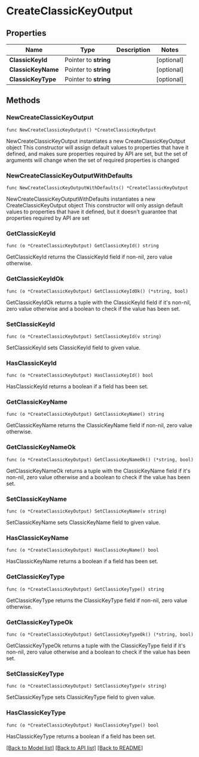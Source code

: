 # CreateClassicKeyOutput

## Properties

Name | Type | Description | Notes
------------ | ------------- | ------------- | -------------
**ClassicKeyId** | Pointer to **string** |  | [optional] 
**ClassicKeyName** | Pointer to **string** |  | [optional] 
**ClassicKeyType** | Pointer to **string** |  | [optional] 

## Methods

### NewCreateClassicKeyOutput

`func NewCreateClassicKeyOutput() *CreateClassicKeyOutput`

NewCreateClassicKeyOutput instantiates a new CreateClassicKeyOutput object
This constructor will assign default values to properties that have it defined,
and makes sure properties required by API are set, but the set of arguments
will change when the set of required properties is changed

### NewCreateClassicKeyOutputWithDefaults

`func NewCreateClassicKeyOutputWithDefaults() *CreateClassicKeyOutput`

NewCreateClassicKeyOutputWithDefaults instantiates a new CreateClassicKeyOutput object
This constructor will only assign default values to properties that have it defined,
but it doesn't guarantee that properties required by API are set

### GetClassicKeyId

`func (o *CreateClassicKeyOutput) GetClassicKeyId() string`

GetClassicKeyId returns the ClassicKeyId field if non-nil, zero value otherwise.

### GetClassicKeyIdOk

`func (o *CreateClassicKeyOutput) GetClassicKeyIdOk() (*string, bool)`

GetClassicKeyIdOk returns a tuple with the ClassicKeyId field if it's non-nil, zero value otherwise
and a boolean to check if the value has been set.

### SetClassicKeyId

`func (o *CreateClassicKeyOutput) SetClassicKeyId(v string)`

SetClassicKeyId sets ClassicKeyId field to given value.

### HasClassicKeyId

`func (o *CreateClassicKeyOutput) HasClassicKeyId() bool`

HasClassicKeyId returns a boolean if a field has been set.

### GetClassicKeyName

`func (o *CreateClassicKeyOutput) GetClassicKeyName() string`

GetClassicKeyName returns the ClassicKeyName field if non-nil, zero value otherwise.

### GetClassicKeyNameOk

`func (o *CreateClassicKeyOutput) GetClassicKeyNameOk() (*string, bool)`

GetClassicKeyNameOk returns a tuple with the ClassicKeyName field if it's non-nil, zero value otherwise
and a boolean to check if the value has been set.

### SetClassicKeyName

`func (o *CreateClassicKeyOutput) SetClassicKeyName(v string)`

SetClassicKeyName sets ClassicKeyName field to given value.

### HasClassicKeyName

`func (o *CreateClassicKeyOutput) HasClassicKeyName() bool`

HasClassicKeyName returns a boolean if a field has been set.

### GetClassicKeyType

`func (o *CreateClassicKeyOutput) GetClassicKeyType() string`

GetClassicKeyType returns the ClassicKeyType field if non-nil, zero value otherwise.

### GetClassicKeyTypeOk

`func (o *CreateClassicKeyOutput) GetClassicKeyTypeOk() (*string, bool)`

GetClassicKeyTypeOk returns a tuple with the ClassicKeyType field if it's non-nil, zero value otherwise
and a boolean to check if the value has been set.

### SetClassicKeyType

`func (o *CreateClassicKeyOutput) SetClassicKeyType(v string)`

SetClassicKeyType sets ClassicKeyType field to given value.

### HasClassicKeyType

`func (o *CreateClassicKeyOutput) HasClassicKeyType() bool`

HasClassicKeyType returns a boolean if a field has been set.


[[Back to Model list]](../README.md#documentation-for-models) [[Back to API list]](../README.md#documentation-for-api-endpoints) [[Back to README]](../README.md)


